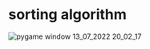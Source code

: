# sorting algorithm
![pygame window 13_07_2022 20_02_17](https://user-images.githubusercontent.com/79604057/178790280-36ca97af-a154-4f25-a573-44c285287b44.png)
